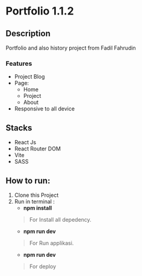 # Portfolio 1.1.2
## Description
Portfolio and also history project from Fadil Fahrudin

### Features
- Project Blog
- Page:
    - Home
    - Project
    - About
- Responsive to all device

## Stacks

- React Js
- React Router DOM
- Vite
- SASS

## How to run:

1. Clone this Project
2. Run in terminal :
     - **npm install** 
     >For Install all depedency.
     - **npm run dev**
     >For Run applikasi.
     - **npm run dev**
     > For deploy 

